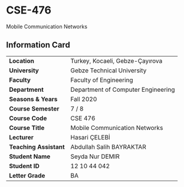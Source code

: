 # CSE-476 
Mobile Communication Networks 

## Information Card
| | |
| --- | --- |
| **Location** | Turkey, Kocaeli, Gebze-Çayırova |
| **University** | Gebze Technical University |
| **Faculty** | Faculty of Engineering |
| **Department** | Department of Computer Engineering |
| **Seasons & Years** | Fall 2020 |
| **Course Semester** | 7 / 8 |
| **Course Code** | CSE 476 |
| **Course Title** | Mobile Communication Networks |
| **Lecturer** | Hasari ÇELEBİ |
| **Teaching Assistant** | Abdullah Salih BAYRAKTAR |
| **Student Name** | Seyda Nur DEMIR |
| **Student ID** | 12 10 44 042 |
| **Letter Grade** | BA |
